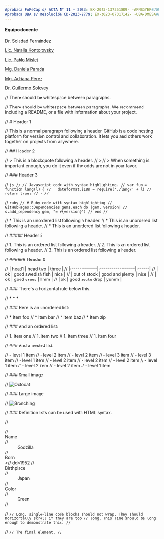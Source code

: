 ```yaml
---
Aprobada FoPeCap s/ ACTA N° 11 – 2023: EX-2023-137251889- -APNSGYEP#JGM
Aprobada UBA s/ Resolución CD-2023-2779: EX-2023-07317142- -UBA-DMESA#FCEN
---
```


#### Equipo docente

[Dr. Soledad Fernández](https://ic.fcen.uba.ar/institucional/integrantes/fernandezmariasoledad)

[Lic. Natalia Kontorovsky](https://ic.fcen.uba.ar/institucional/integrantes/natalia-kontorovsky)

[Lic. Pablo Mislej](https://mate.dm.uba.ar/~pfmislej/)

[Mg. Daniela Parada](https://daniellaparada.github.io/personal/about.html)

[Mg. Adriana Pérez](https://www.ic.fcen.uba.ar/ceecs/carrera/docentes/perez-adriana)

[Dr. Guillermo Solovey](https://gsolovey.netlify.app/)

// There should be whitespace between paragraphs.

// There should be whitespace between paragraphs. We recommend including a README, or a file with information about your project.

// # Header 1

// This is a normal paragraph following a header. GitHub is a code hosting platform for version control and collaboration. It lets you and others work together on projects from anywhere.

// ## Header 2

// > This is a blockquote following a header.
// >
// > When something is important enough, you do it even if the odds are not in your favor.

// ### Header 3

// ```js
// // Javascript code with syntax highlighting.
// var fun = function lang(l) {
//   dateformat.i18n = require('./lang/' + l)
//   return true;
// }
// ```

// ```ruby
// # Ruby code with syntax highlighting
// GitHubPages::Dependencies.gems.each do |gem, version|
//   s.add_dependency(gem, "= #{version}")
// end
// ```



// *   This is an unordered list following a header.
// *   This is an unordered list following a header.
// *   This is an unordered list following a header.

// ##### Header 5

// 1.  This is an ordered list following a header.
// 2.  This is an ordered list following a header.
// 3.  This is an ordered list following a header.

// ###### Header 6

// | head1        | head two          | three |
// |:-------------|:------------------|:------|
// | ok           | good swedish fish | nice  |
// | out of stock | good and plenty   | nice  |
// | ok           | good `oreos`      | hmm   |
// | ok           | good `zoute` drop | yumm  |

// ### There's a horizontal rule below this.

// * * *

// ### Here is an unordered list:

// *   Item foo
// *   Item bar
// *   Item baz
// *   Item zip

// ### And an ordered list:

// 1.  Item one
// 1.  Item two
// 1.  Item three
// 1.  Item four

// ### And a nested list:

// - level 1 item
//   - level 2 item
//   - level 2 item
//     - level 3 item
//     - level 3 item
// - level 1 item
//   - level 2 item
//   - level 2 item
//   - level 2 item
// - level 1 item
//   - level 2 item
//   - level 2 item
// - level 1 item

// ### Small image

// ![Octocat](https://github.githubassets.com/images/icons/emoji/octocat.png)

// ### Large image

// ![Branching](https://docs.github.com/assets/cb-23923/mw-1440/images/help/repository/branching.webp)

// ### Definition lists can be used with HTML syntax.

// <dl>
// <dt>Name</dt>
// <dd>Godzilla</dd>
// <dt>Born</dt>
<// dd>1952</dd>
// <dt>Birthplace</dt>
// <dd>Japan</dd>
// <dt>Color</dt>
// <dd>Green</dd>
// </dl>

// ```
// Long, single-line code blocks should not wrap. They should horizontally scroll if they are too // long. This line should be long enough to demonstrate this.
// ```

// ```
// The final element.
// ```
